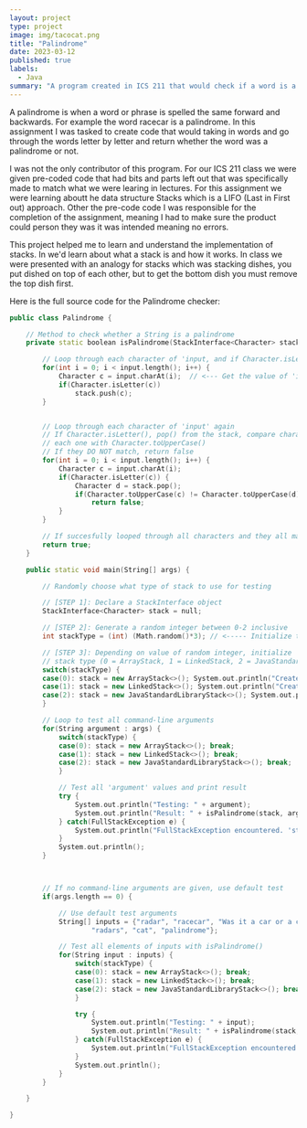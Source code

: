 ```yaml
---
layout: project
type: project
image: img/tacocat.png
title: "Palindrome"
date: 2023-03-12
published: true
labels:
  - Java
summary: "A program created in ICS 211 that would check if a word is a palindrome."
---
```

A palindrome is when a word or phrase is spelled the same forward and backwards. For example the word racecar is a palindrome. In this assignment I was tasked to create code that would taking in words and go through the words letter by letter and return whether the word was a palindrome or not.

I was not the only contributor of this program. For our ICS 211 class we were given pre-coded code that had bits and parts left out that was specifically made to match what we were learing in lectures. For this assignment we were learning aboutt he data structure Stacks which is a LIFO (Last in First out) approach. Other the pre-code code I was responsible for the completion of the assignment, meaning I had to make sure the product could person they was it was intended meaning no errors.

This project helped me to learn and understand the implementation of stacks. In we'd learn about what a stack is and how it works. In class we were presented with an analogy for stacks which was stacking dishes, you put dished on top of each other, but to get the bottom dish you must remove the top dish first. 

Here is the full source code for the Palindrome checker:

```cpp
public class Palindrome {

	// Method to check whether a String is a palindrome
	private static boolean isPalindrome(StackInterface<Character> stack, String input) {

		// Loop through each character of 'input, and if Character.isLetter(), push onto stack
		for(int i = 0; i < input.length(); i++) {
			Character c = input.charAt(i);  // <--- Get the value of 'input' at index 'i'
			if(Character.isLetter(c))
				stack.push(c);
		}


		// Loop through each character of 'input' again
		// If Character.isLetter(), pop() from the stack, compare characters after converting
		// each one with Character.toUpperCase()
		// If they DO NOT match, return false
		for(int i = 0; i < input.length(); i++) {
			Character c = input.charAt(i);
			if(Character.isLetter(c)) {
				Character d = stack.pop();
				if(Character.toUpperCase(c) != Character.toUpperCase(d))
					return false;
			}
		}

		// If succesfully looped through all characters and they all match, return true
		return true;
	}

	public static void main(String[] args) {

		// Randomly choose what type of stack to use for testing

		// [STEP 1]: Declare a StackInterface object
		StackInterface<Character> stack = null;

		// [STEP 2]: Generate a random integer between 0-2 inclusive
		int stackType = (int) (Math.random()*3); // <----- Initialize this with a random integer 0-2 inclusive

		// [STEP 3]: Depending on value of random integer, initialize 'stack' to appropriate
		// stack type (0 = ArrayStack, 1 = LinkedStack, 2 = JavaStandardLibraryStack)
		switch(stackType) {
		case(0): stack = new ArrayStack<>(); System.out.println("Created ArrayStack!"); break;
		case(1): stack = new LinkedStack<>(); System.out.println("Created LinkedStack!"); break;
		case(2): stack = new JavaStandardLibraryStack<>(); System.out.println("Created JavaStandardLibraryStack!"); break;
		}

		// Loop to test all command-line arguments
		for(String argument : args) {
			switch(stackType) {
			case(0): stack = new ArrayStack<>(); break;
			case(1): stack = new LinkedStack<>(); break;
			case(2): stack = new JavaStandardLibraryStack<>(); break;
			}

			// Test all 'argument' values and print result
			try {
				System.out.println("Testing: " + argument);
				System.out.println("Result: " + isPalindrome(stack, argument));
			} catch(FullStackException e) {
				System.out.println("FullStackException encountered. 'stack' should be an ArrayStack.");
			}
			System.out.println();
		}



		// If no command-line arguments are given, use default test
		if(args.length == 0) {

			// Use default test arguments
			String[] inputs = {"radar", "racecar", "Was it a car or a cat I saw?", 
					"radars", "cat", "palindrome"};

			// Test all elements of inputs with isPalindrome()
			for(String input : inputs) {
				switch(stackType) {
				case(0): stack = new ArrayStack<>(); break;
				case(1): stack = new LinkedStack<>(); break;
				case(2): stack = new JavaStandardLibraryStack<>(); break;
				}

				try {
					System.out.println("Testing: " + input);
					System.out.println("Result: " + isPalindrome(stack, input));
				} catch(FullStackException e) {
					System.out.println("FullStackException encountered. 'stack' should be an ArrayStack.");
				}
				System.out.println();
			}
		}

	}

}
```
